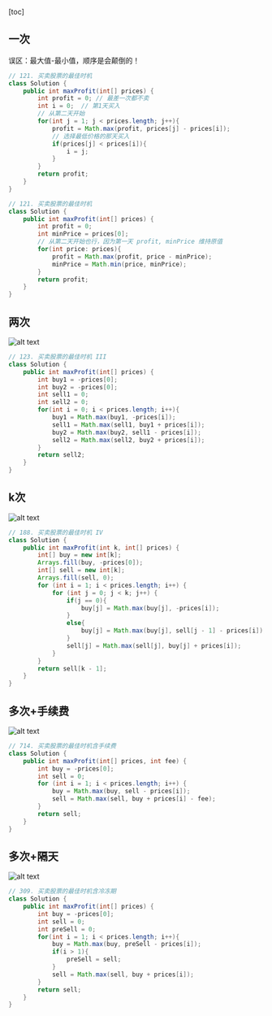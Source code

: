 [toc]

## 一次

误区：最大值-最小值，顺序是会颠倒的！

```java
// 121. 买卖股票的最佳时机
class Solution {
    public int maxProfit(int[] prices) {
        int profit = 0; // 最差一次都不卖
        int i = 0;  // 第1天买入
        // 从第二天开始
        for(int j = 1; j < prices.length; j++){
            profit = Math.max(profit, prices[j] - prices[i]);
            // 选择最低价格的那天买入
            if(prices[j] < prices[i]){
                i = j;
            }
        }
        return profit;
    }
}
```
```java
// 121. 买卖股票的最佳时机
class Solution {
    public int maxProfit(int[] prices) {
        int profit = 0;
        int minPrice = prices[0];
        // 从第二天开始也行，因为第一天 profit, minPrice 维持原值
        for(int price: prices){
            profit = Math.max(profit, price - minPrice);
            minPrice = Math.min(price, minPrice);
        }
        return profit;
    }
}
```

## 两次
![alt text](https://cdn.jsdelivr.net/gh/sword4869/pic1@main/images/202408231648842.png)
```java
// 123. 买卖股票的最佳时机 III
class Solution {
    public int maxProfit(int[] prices) {
        int buy1 = -prices[0];
        int buy2 = -prices[0];
        int sell1 = 0;
        int sell2 = 0;
        for(int i = 0; i < prices.length; i++){
            buy1 = Math.max(buy1, -prices[i]);
            sell1 = Math.max(sell1, buy1 + prices[i]);
            buy2 = Math.max(buy2, sell1 - prices[i]);
            sell2 = Math.max(sell2, buy2 + prices[i]);
        }
        return sell2;
    }
}
```

## k次

![alt text](https://cdn.jsdelivr.net/gh/sword4869/pic1@main/images/202408231648843.png)
```java
// 188. 买卖股票的最佳时机 IV
class Solution {
    public int maxProfit(int k, int[] prices) {
        int[] buy = new int[k];
        Arrays.fill(buy, -prices[0]);
        int[] sell = new int[k];
        Arrays.fill(sell, 0);
        for (int i = 1; i < prices.length; i++) {
            for (int j = 0; j < k; j++) {
                if(j == 0){
                    buy[j] = Math.max(buy[j], -prices[i]);
                }
                else{
                    buy[j] = Math.max(buy[j], sell[j - 1] - prices[i]);
                }
                sell[j] = Math.max(sell[j], buy[j] + prices[i]);
            }
        }
        return sell[k - 1];
    }
}
```
## 多次+手续费
![alt text](https://cdn.jsdelivr.net/gh/sword4869/pic1@main/images/202408231648844.png)
```java
// 714. 买卖股票的最佳时机含手续费
class Solution {
    public int maxProfit(int[] prices, int fee) {
        int buy = -prices[0];
        int sell = 0;
        for (int i = 1; i < prices.length; i++) {
            buy = Math.max(buy, sell - prices[i]);
            sell = Math.max(sell, buy + prices[i] - fee);
        }
        return sell;
    }
}
```

## 多次+隔天
![alt text](https://cdn.jsdelivr.net/gh/sword4869/pic1@main/images/202408231648845.png)
```java
// 309. 买卖股票的最佳时机含冷冻期
class Solution {
    public int maxProfit(int[] prices) {
        int buy = -prices[0];
        int sell = 0;
        int preSell = 0;
        for(int i = 1; i < prices.length; i++){
            buy = Math.max(buy, preSell - prices[i]);
            if(i > 1){
                preSell = sell;
            }
            sell = Math.max(sell, buy + prices[i]);
        }
        return sell;
    }
}
```
